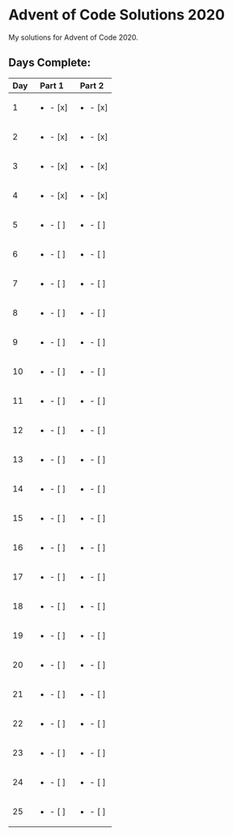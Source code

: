 # Advent of Code Solutions 2020

My solutions for Advent of Code 2020.

## Days Complete:

| Day | Part 1 | Part 2 |
|-----|--------|--------|
| 1   | <ul><li>- [x]</li></ul> | <ul><li>- [x]</li></ul> |
| 2   | <ul><li>- [x]</li></ul> | <ul><li>- [x]</li></ul> |
| 3   | <ul><li>- [x]</li></ul> | <ul><li>- [x]</li></ul> |
| 4   | <ul><li>- [x]</li></ul> | <ul><li>- [x]</li></ul> |
| 5   | <ul><li>- [ ]</li></ul>  | <ul><li>- [ ]</li></ul> |
| 6   | <ul><li>- [ ]</li></ul>  | <ul><li>- [ ]</li></ul> |
| 7   | <ul><li>- [ ]</li></ul>  | <ul><li>- [ ]</li></ul> |
| 8   | <ul><li>- [ ]</li></ul>  | <ul><li>- [ ]</li></ul> |
| 9   | <ul><li>- [ ]</li></ul>  | <ul><li>- [ ]</li></ul> |
| 10  | <ul><li>- [ ]</li></ul>  | <ul><li>- [ ]</li></ul> |
| 11  | <ul><li>- [ ]</li></ul>  | <ul><li>- [ ]</li></ul> |
| 12  | <ul><li>- [ ]</li></ul>  | <ul><li>- [ ]</li></ul> |
| 13  | <ul><li>- [ ]</li></ul>  | <ul><li>- [ ]</li></ul> |
| 14  | <ul><li>- [ ]</li></ul>  | <ul><li>- [ ]</li></ul> |
| 15  | <ul><li>- [ ]</li></ul>  | <ul><li>- [ ]</li></ul> |
| 16  | <ul><li>- [ ]</li></ul>  | <ul><li>- [ ]</li></ul> |
| 17  | <ul><li>- [ ]</li></ul>  | <ul><li>- [ ]</li></ul> |
| 18  | <ul><li>- [ ]</li></ul>  | <ul><li>- [ ]</li></ul> |
| 19  | <ul><li>- [ ]</li></ul>  | <ul><li>- [ ]</li></ul> |
| 20  | <ul><li>- [ ]</li></ul>  | <ul><li>- [ ]</li></ul> |
| 21  | <ul><li>- [ ]</li></ul>  | <ul><li>- [ ]</li></ul> |
| 22  | <ul><li>- [ ]</li></ul>  | <ul><li>- [ ]</li></ul> |
| 23  | <ul><li>- [ ]</li></ul>  | <ul><li>- [ ]</li></ul> |
| 24  | <ul><li>- [ ]</li></ul>  | <ul><li>- [ ]</li></ul> |
| 25  | <ul><li>- [ ]</li></ul>  | <ul><li>- [ ]</li></ul> |

